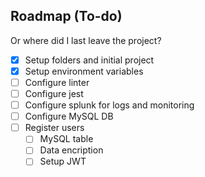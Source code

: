 <!-- ROADMAP -->
## Roadmap (To-do)
Or where did I last leave the project?

- [x] Setup folders and initial project
- [x] Setup  environment variables
- [ ] Configure linter
- [ ] Configure jest
- [ ] Configure splunk for logs and monitoring
- [ ] Configure MySQL DB
- [ ] Register users
    - [ ] MySQL table
    - [ ] Data encription
    - [ ] Setup JWT